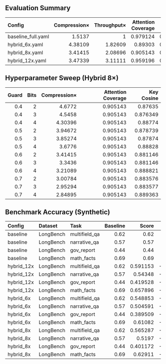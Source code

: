 ## Evaluation Summary

| Config             |   Compression× |   Throughput× |   Attention Coverage |   Key Cosine |   Value Cosine |   Selected Cosine |
|:-------------------|---------------:|--------------:|---------------------:|-------------:|---------------:|------------------:|
| baseline_full.yaml |        1.5137  |       1       |             0.979124 |     0.930889 |       0.930906 |          1        |
| hybrid_6x.yaml     |        4.38109 |       1.82609 |             0.89303  |     0.799024 |       0.792869 |          0.997816 |
| hybrid_8x.yaml     |        3.41415 |       2.08696 |             0.905143 |     0.881146 |       0.840766 |          0.98921  |
| hybrid_12x.yaml    |        3.47339 |       3.11111 |             0.959196 |     0.921266 |       0.861319 |          0.984258 |

## Hyperparameter Sweep (Hybrid 8×)

|   Guard |   Bits |   Compression× |   Attention Coverage |   Key Cosine |
|--------:|-------:|---------------:|---------------------:|-------------:|
|     0.4 |      2 |        4.6772  |             0.905143 |     0.87635  |
|     0.4 |      3 |        4.5458  |             0.905143 |     0.876349 |
|     0.4 |      4 |        4.30396 |             0.905143 |     0.88774  |
|     0.5 |      2 |        3.94672 |             0.905143 |     0.878739 |
|     0.5 |      3 |        3.85274 |             0.905143 |     0.87874  |
|     0.5 |      4 |        3.6776  |             0.905143 |     0.88828  |
|     0.6 |      2 |        3.41415 |             0.905143 |     0.881146 |
|     0.6 |      3 |        3.3436  |             0.905143 |     0.881146 |
|     0.6 |      4 |        3.21089 |             0.905143 |     0.888821 |
|     0.7 |      2 |        3.00784 |             0.905143 |     0.883576 |
|     0.7 |      3 |        2.95294 |             0.905143 |     0.883577 |
|     0.7 |      4 |        2.84895 |             0.905143 |     0.889363 |

## Benchmark Accuracy (Synthetic)

| Config     | Dataset   | Task          |   Baseline |    Score |      Delta |
|:-----------|:----------|:--------------|-----------:|---------:|-----------:|
| baseline   | LongBench | multifield_qa |       0.62 | 0.62     |  0         |
| baseline   | LongBench | narrative_qa  |       0.57 | 0.57     |  0         |
| baseline   | LongBench | gov_report    |       0.44 | 0.44     |  0         |
| baseline   | LongBench | math_facts    |       0.69 | 0.69     |  0         |
| hybrid_12x | LongBench | multifield_qa |       0.62 | 0.591153 | -0.0288468 |
| hybrid_12x | LongBench | narrative_qa  |       0.57 | 0.54348  | -0.0265204 |
| hybrid_12x | LongBench | gov_report    |       0.44 | 0.419528 | -0.0204719 |
| hybrid_12x | LongBench | math_facts    |       0.69 | 0.657896 | -0.0321037 |
| hybrid_6x  | LongBench | multifield_qa |       0.62 | 0.548853 | -0.0711471 |
| hybrid_6x  | LongBench | narrative_qa  |       0.57 | 0.504591 | -0.0654094 |
| hybrid_6x  | LongBench | gov_report    |       0.44 | 0.389509 | -0.0504915 |
| hybrid_6x  | LongBench | math_facts    |       0.69 | 0.61082  | -0.0791798 |
| hybrid_8x  | LongBench | multifield_qa |       0.62 | 0.565287 | -0.0547125 |
| hybrid_8x  | LongBench | narrative_qa  |       0.57 | 0.5197   | -0.0503002 |
| hybrid_8x  | LongBench | gov_report    |       0.44 | 0.401172 | -0.0388283 |
| hybrid_8x  | LongBench | math_facts    |       0.69 | 0.62911  | -0.0608898 |

